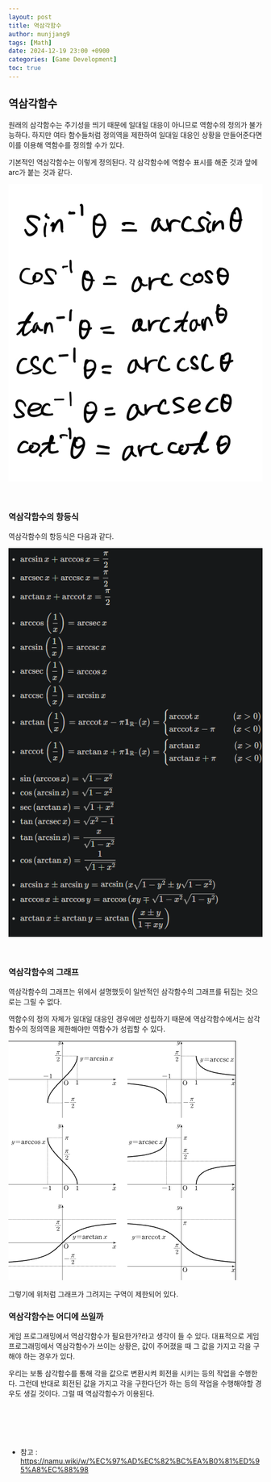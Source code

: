 ```yaml
---
layout: post
title: 역삼각함수
author: munjjang9
tags: [Math]
date: 2024-12-19 23:00 +0900
categories: [Game Development]
toc: true
---
```


## 역삼각함수

원래의 삼각함수는 주기성을 띄기 때문에 일대일 대응이 아니므로 역함수의 정의가 불가능하다. 하지만 여타 함수들처럼 정의역을 제한하여 일대일 대응인 상황을 만들어준다면 이를 이용해 역함수를 정의할 수가 있다.

기본적인 역삼각함수는 이렇게 정의된다. 각 삼각함수에 역함수 표시를 해준 것과 앞에 arc가 붙는 것과 같다.

![Inverse Trigonometric](/assets/images/Inverse-Trigonometric.jpeg)

<br>

### 역삼각함수의 항등식

역삼각함수의 항등식은 다음과 같다.

![Inverse Trigonometric Identity](/assets/images/Inverse-Trigonometric-Identity.png)

<br>

### 역삼각함수의 그래프

역삼각함수의 그래프는 위에서 설명했듯이 일반적인 삼각함수의 그래프를 뒤집는 것으로는 그릴 수 없다.

역함수의 정의 자체가 일대일 대응인 경우에만 성립하기 때문에 역삼각함수에서는 삼각함수의 정의역을 제한해야만 역함수가 성립할 수 있다.

![Inverse Trigonometric Graph](/assets/images/Inverse-Trigonometric-Graph.png)

그렇기에 위처럼 그래프가 그려지는 구역이 제한되어 있다.

### 역삼각함수는 어디에 쓰일까

게임 프로그래밍에서 역삼각함수가 필요한가?라고 생각이 들 수 있다. 대표적으로 게임프로그래밍에서 역삼각함수가 쓰이는 상황은, 값이 주어졌을 때 그 값을 가지고 각을 구해야 하는 경우가 있다.

우리는 보통 삼각함수를 통해 각을 값으로 변환시켜 회전을 시키는 등의 작업을 수행한다. 그런데 반대로 회전된 값을 가지고 각을 구한다던가 하는 등의 작업을 수행해야할 경우도 생길 것이다. 그럴 때 역삼각함수가 이용된다.

<br>
<br>
<br>
<br>

- 참고 : https://namu.wiki/w/%EC%97%AD%EC%82%BC%EA%B0%81%ED%95%A8%EC%88%98
